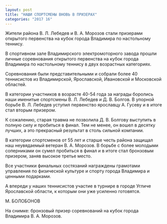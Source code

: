 ```yaml
---
layout: post
title: "НАШИ СПОРТСМЕНЫ ВНОВЬ В ПРИЗЕРАХ"
categories: "2017 16"
---
```


Жители района В. Л. Лебедев и В. А. Морозов стали призерами открытого первенства на кубок города Владимира по настольному теннису.

В спортивном зале Владимирского электромоторного завода прошли личные соревнования открытого первенства на кубок города Владимира по настольному теннису в двух возрастных категориях.

Соревнования были представительными и собрали более 40 теннисистов из Владимирской, Ярославской, Ивановской и Московской областей.

В категории участников в возрасте 40-54 года за награды боролись наши именитые спортсмены В. Л. Лебедев и Д. В. Болгов. В упорной борьбе В. Л. Лебедев уступил первенство ярославцу А. Гусеву и в итоге стал вторым призером.

К сожалению, старая травма не позволила Д. В. Болгову выступить в полную силу и пробиться в финал. Тем не менее, он вошел в десятку лучших, а это прекрасный результат в столь сильной компании.

В категории спортсменов от 55 лет и старше честь района защищал наш неувядаемый ветеран В. А. Морозов. В борьбе с более молодыми соперниками он сумел пробиться в финал и в итоге стал бронзовым призером, заняв высокое третье место.

Все участники финальных состязаний награждены грамотами управления по физической культуре и спорту города Владимира и ценными подарками.

А впереди у наших теннисистов участие в турнире в городе Угличе Ярославской области, к которым они уже усиленно готовятся.

М. БОЛОБОНОВ

На снимке: бронзовый призер соревнований на кубок города Владимира В. А. Морозов.


